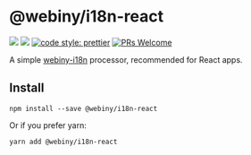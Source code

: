 # @webiny/i18n-react
[![](https://img.shields.io/npm/dw/@webiny/i18n-react.svg)](https://www.npmjs.com/package/@webiny/i18n-react) 
[![](https://img.shields.io/npm/v/@webiny/i18n-react.svg)](https://www.npmjs.com/package/@webiny/i18n-react)
[![code style: prettier](https://img.shields.io/badge/code_style-prettier-ff69b4.svg?style=flat-square)](https://github.com/prettier/prettier)
[![PRs Welcome](https://img.shields.io/badge/PRs-welcome-brightgreen.svg?style=flat-square)](http://makeapullrequest.com)

A simple [webiny-i18n](./../i18n) processor, recommended for 
React apps.

## Install
```
npm install --save @webiny/i18n-react
```

Or if you prefer yarn: 
```
yarn add @webiny/i18n-react
```

